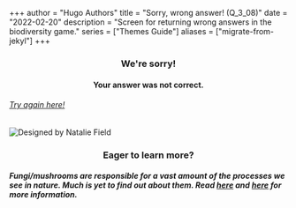 +++
author = "Hugo Authors"
title = "Sorry, wrong answer! (Q_3_08)"
date = "2022-02-20"
description = "Screen for returning wrong answers in the biodiversity game."
series = ["Themes Guide"]
aliases = ["migrate-from-jekyl"]
+++

### <center> We're sorry! </center>
#### <center> Your answer was not correct. 
###### [Try again here!](https://biodivgame.github.io/archive/question-3_08/question-3_08/)

![Designed by Natalie Field](/img/decomposition.jpg)

### <center> Eager to learn more? </center>

##### Fungi/mushrooms are responsible for a vast amount of the processes we see in nature. Much is yet to find out about them. Read [here](https://www.realmushrooms.com/mycoremediation-mushrooms-pollution/) and [here](https://microbiologysociety.org/publication/past-issues/life-on-a-changing-planet/article/impact-of-climate-change-on-fungi.html) for more information.